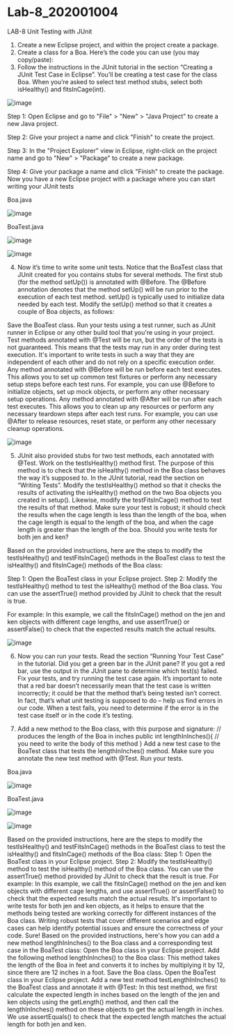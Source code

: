 # Lab-8_202001004

LAB-8
Unit Testing with JUnit

1. Create a new Eclipse project, and within the project create a package.
2. Create a class for a Boa. Here’s the code you can use (you may copy/paste):
3. Follow the instructions in the JUnit tutorial in the section “Creating a JUnit Test Case in
Eclipse”. You’ll be creating a test case for the class Boa. When you’re asked to select
test method stubs, select both isHealthy() and fitsInCage(int).

![image](https://user-images.githubusercontent.com/83649477/233039752-80694bc1-77f0-4d5f-a72c-e0daf46871d5.png)




Step 1: Open Eclipse and go to "File" > "New" > "Java Project" to create a new Java project. 

Step 2: Give your project a name and click "Finish" to create the project. 

Step 3: In the "Project Explorer" view in Eclipse, right-click on the project name and go to "New" > "Package" to create a new package. 

Step 4: Give your package a name and click "Finish" to create the package.
Now you have a new Eclipse project with a package where you can start writing your JUnit tests


Boa.java

![image](https://user-images.githubusercontent.com/83649477/233039881-7c2ef93b-6c81-4e6f-bb54-80e6814c5db6.png)


BoaTest.java

![image](https://user-images.githubusercontent.com/83649477/233040051-91743769-1d7d-477d-81dd-68650e139560.png)


![image](https://user-images.githubusercontent.com/83649477/233040180-939dff3a-b1cb-42d0-8400-84231d09ab82.png)










4. Now it’s time to write some unit tests. Notice that the BoaTest class that JUnit created for you contains stubs for several methods. The first stub (for the method setUp()) is annotated with @Before. The @Before annotation denotes that the method setUp() will be run prior to the execution of each test method. setUp() is typically used to initialize data needed by each test. Modify the setUp() method so that it creates a couple of Boa objects, as follows:

Save the BoaTest class.
Run your tests using a test runner, such as JUnit runner in Eclipse or any other build tool that you're using in your project.
Test methods annotated with @Test will be run, but the order of the tests is not guaranteed. This means that the tests may run in any order during test execution. It's important to write tests in such a way that they are independent of each other and do not rely on a specific execution order.
Any method annotated with @Before will be run before each test executes. This allows you to set up common test fixtures or perform any necessary setup steps before each test runs. For example, you can use @Before to initialize objects, set up mock objects, or perform any other necessary setup operations.
Any method annotated with @After will be run after each test executes. This allows you to clean up any resources or perform any necessary teardown steps after each test runs. For example, you can use @After to release resources, reset state, or perform any other necessary cleanup operations.


![image](https://user-images.githubusercontent.com/83649477/233040307-e6f62110-bd21-4d55-8428-ebce957c1714.png)





5. JUnit also provided stubs for two test methods, each annotated with @Test. Work on the testIsHealthy() method first. The purpose of this method is to check that the isHealthy() method in the Boa class behaves the way it’s supposed to. In the JUnit
tutorial, read the section on “Writing Tests”. Modify the testIsHealthy() method so that it checks the results of activating the isHealthy() method on the two Boa objects you created in setup().
Likewise, modify the testFitsInCage() method to test the results of that method. Make sure your test is robust; it should check the results when the cage length is less than the length of the boa, when the cage length is equal to the length of the boa, and when the cage length is greater than the length of the boa. Should you write tests for both jen and ken?


Based on the provided instructions, here are the steps to modify the testIsHealthy() and testFitsInCage() methods in the BoaTest class to test the isHealthy() and fitsInCage() methods of the Boa class: 

Step 1: Open the BoaTest class in your Eclipse project. 
Step 2: Modify the testIsHealthy() method to test the isHealthy() method of the Boa class. You can use the assertTrue() method provided by JUnit to check that the result is true. 

For example:
In this example, we call the fitsInCage() method on the jen and ken objects with different cage lengths, and use assertTrue() or assertFalse() to check that the expected results match the actual results.




![image](https://user-images.githubusercontent.com/83649477/233040412-dfb71fd9-369a-4ba8-9389-df96141d1c6a.png)




6. Now you can run your tests. Read the section “Running Your Test Case” in the tutorial.
Did you get a green bar in the JUnit pane? If you got a red bar, use the output in the JUnit pane to determine which test(s) failed. Fix your tests, and try running the test case again.
It’s important to note that a red bar doesn’t necessarily mean that the test case is written incorrectly; it could be that the method that’s being tested isn’t correct. In fact, that’s what unit testing is supposed to do – help us find errors in our code. When a test fails, you need to determine if the error is in the test case itself or in the code it’s testing.

7. Add a new method to the Boa class, with this purpose and signature:
// produces the length of the Boa in inches
public int lengthInInches(){
// you need to write the body of this method
}
Add a new test case to the BoaTest class that tests the lengthInInches() method. Make sure you annotate the new test method with @Test. Run your tests.







Boa.java 

![image](https://user-images.githubusercontent.com/83649477/233040594-db462c84-950a-493e-a6f3-3e0f8e87f37b.png)




BoaTest.java


![image](https://user-images.githubusercontent.com/83649477/233040653-9dd96d8b-9d14-45c1-bfbd-ce687817284d.png)



![image](https://user-images.githubusercontent.com/83649477/233040756-cfa3c1f2-c82c-47ac-9a43-a1514deb4038.png)


Based on the provided instructions, here are the steps to modify the testIsHealthy() and testFitsInCage() methods in the BoaTest class to test the isHealthy() and fitsInCage() methods of the Boa class: Step 1: Open the BoaTest class in your Eclipse project. Step 2: Modify the testIsHealthy() method to test the isHealthy() method of the Boa class. You can use the assertTrue() method provided by JUnit to check that the result is true. For example:
In this example, we call the fitsInCage() method on the jen and ken objects with different cage lengths, and use assertTrue() or assertFalse() to check that the expected results match the actual results.
It's important to write tests for both jen and ken objects, as it helps to ensure that the methods being tested are working correctly for different instances of the Boa class. Writing robust tests that cover different scenarios and edge cases can help identify potential issues and ensure the correctness of your code.
Sure! Based on the provided instructions, here's how you can add a new method lengthInInches() to the Boa class and a corresponding test case in the BoaTest class:
Open the Boa class in your Eclipse project.
Add the following method lengthInInches() to the Boa class:
This method takes the length of the Boa in feet and converts it to inches by multiplying it by 12, since there are 12 inches in a foot.
Save the Boa class.
Open the BoaTest class in your Eclipse project.
Add a new test method testLengthInInches() to the BoaTest class and annotate it with @Test:
In this test method, we first calculate the expected length in inches based on the length of the jen and ken objects using the getLength() method, and then call the lengthInInches() method on these objects to get the actual length in inches. We use assertEquals() to check that the expected length matches the actual length for both jen and ken.








